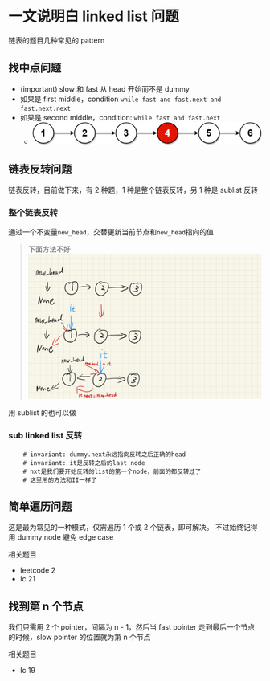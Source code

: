 # 一文说明白 linked list 问题

链表的题目几种常见的 pattern

## 找中点问题

- (important) slow 和 fast 从 head 开始而不是 dummy
- 如果是 first middle，condition `while fast and fast.next and fast.next.next`
- 如果是 second middle，condition: `while fast and fast.next`
  - ![second middle](../imgs/ll-3.png)

## 链表反转问题

链表反转，目前做下来，有 2 种题，1 种是整个链表反转，另 1 种是 sublist 反转

### 整个链表反转

通过一个不变量`new_head`，交替更新当前节点和`new_head`指向的值

> 下面方法不好
> ![alt text](../imgs/ll-1.jpg)

用 sublist 的也可以做

### sub linked list 反转

        # invariant: dummy.next永远指向反转之后正确的head
        # invariant: it是反转之后的last node
        # nxt是我们要开始反转的list的第一个node，前面的都反转过了
        # 这里用的方法和II一样了

## 简单遍历问题

这是最为常见的一种模式，仅需遍历 1 个或 2 个链表，即可解决。
不过始终记得用 dummy node 避免 edge case

相关题目

- leetcode 2
- lc 21

## 找到第 n 个节点

我们只需用 2 个 pointer，间隔为 n - 1，然后当 fast pointer 走到最后一个节点的时候，slow pointer 的位置就为第 n 个节点

相关题目

- lc 19
